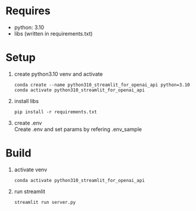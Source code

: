# Requires
* python: 3.10
* libs (written in requirements.txt)


# Setup
1. create python3.10 venv and activate  
    ```
    conda create --name python310_streamlit_for_openai_api python=3.10
    conda activate python310_streamlit_for_openai_api
    ```

2. install libs  
    ```
    pip install -r requirements.txt
    ```

3. create .env  
    Create .env and set params by refering .env_sample  


# Build
1. activate venv
    ```
    conda activate python310_streamlit_for_openai_api
    ```

2. run streamlit
    ```
    streamlit run server.py
    ```

